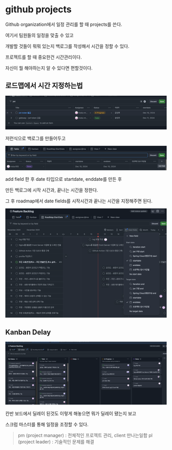 # github projects

Github organization에서 일정 관리를 할 때 projects를 쓴다.

여기서 팀원들의 일정을 맞출 수 있고

개발할 것들이 뭐뭐 있는지 백로그를 작성해서 시간을 정할 수 있다.

프로젝트를 할 때 중요한건 시간관리이다. 

자신이 뭘 해야하는지 알 수 있다면 편할것이다.

## 로드맵에서 시간 지정하는법 

![img.png](resources/img.png)

저런식으로 백로그를 만들어두고 

![img.png](resources/img4.png)

add field 한 후 date 타입으로 startdate, enddate를 만든 후

만든 백로그에 시작 시간과, 끝나는 시간을 정한다.

그 후 roadmap에서 date fields를 시작시간과 끝나는 시간을 지정해주면 된다. 


![img_1.png](resources/img_1.png)


## Kanban Delay

![img_2.png](resources/img_2.png)

칸반 보드에서 딜레이 된것도 이렇게 해놓으면 뭐가 딜레이 됐는지 보고 

스크럼 마스터를 통해 일정을 조정할 수 있다. 

> pm (project manager) : 전체적인 프로젝트 관리, client 만나는일함
> pl (project leader) : 기술적인 문제를 해결 